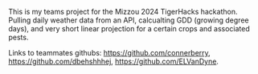 This is my teams project for the Mizzou 2024 TigerHacks hackathon. Pulling daily weather data from an API, calcualting GDD (growing degree days), and very short linear projection for a certain crops and associated pests.



Links to teammates githubs: https://github.com/connerberry, https://github.com/dbehshhhej, https://github.com/ELVanDyne. 
